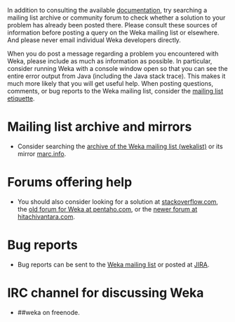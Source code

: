In addition to consulting the available
[documentation](documentation.md), try searching a mailing list
archive or community forum to check whether a solution to your problem
has already been posted there. Please consult these sources of
information before posting a query on the Weka mailing list or
elsewhere. And please never email individual Weka developers directly.
	  
When you do post a message regarding a problem you encountered with
Weka, please include as much as information as possible. In
particular, consider running Weka with a console window open so that
you can see the entire error output from Java (including the Java
stack trace). This makes it much more likely that you will get useful
help.  When posting questions, comments, or bug reports to the Weka
mailing list, consider the [mailing list
etiquette](https://ml.cms.waikato.ac.nz/weka/mailinglist_etiquette.html).

# Mailing list archive and mirrors

* Consider searching the [archive of the Weka mailing list
  (wekalist)](https://sourceforge.net/p/weka/mailman/weka-users/)
  or its mirror [marc.info](https://marc.info/?l=wekalist).
	  
# Forums offering help

* You should also consider looking for a solution at
  [stackoverflow.com](https://stackoverflow.com/questions/tagged/weka),
  the [old forum for Weka at
  pentaho.com](https://forums.pentaho.com/forums/81-Pentaho-Data-Mining-WEKA),
  or the [newer forum at
  hitachivantara.com](https://community.hitachivantara.com/s/topic/0TO1J0000017kVQWAY/ml-data-mining).
	  
# Bug reports
	  
* Bug reports can be sent to the [Weka mailing
list](https://sourceforge.net/projects/weka/lists/weka-users)
or posted at
[JIRA](https://jira.pentaho.com/projects/DATAMINING/issues/DATAMINING-753).
	  
# IRC channel for discussing Weka
	    
* \#\#weka on freenode.
